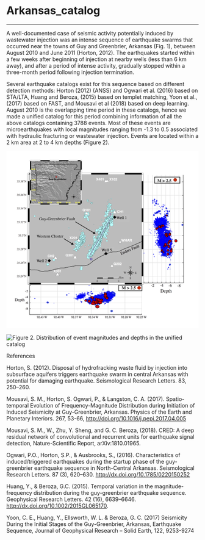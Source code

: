 # Arkansas_catalog
____

A well-documented case of seismic activity potentially induced by wastewater injection was an intense sequence of earthquake swarms that occurred near the towns of Guy and Greenbrier, Arkansas (Fig. 1), between August 2010 and June 2011 (Horton, 2012). The earthquakes started within a few weeks after beginning of injection at nearby wells (less than 6 km away), and after a period of intense activity, gradually stopped within a three-month period following injection termination.

Several earthquake catalogs exist for this sequence based on different detection methods: Horton (2012) (ANSS) and  Ogwari et al. (2016) based on STA/LTA, Huang and Beroza, (2015) based on templet matching, Yoon et al., (2017) based on FAST, and Mousavi et al (2018) based on deep learning. August 2010 is the overlapping time period in these catalogs, hence we made a unified catalog for this period combining information of all the above catalogs containing 3788 events. Most of these events are microearthquakes with local magnitudes ranging from -1.3 to 0.5 associated with hydraulic fracturing or wastewater injection. Events are located within a 2 km area at 2 to 4 km depths (Figure 2). 

![Figure 1. Epicentral and cross-sectional distributions of seismicity in the study area (between 7 July and 20 October 2010). Marker sizes are scaled to event sizes. Seismic stations are shown by white triangles and black diamonds are disposal wells. The Enders fault is shown by a solid black line. (Figure from Mousavi et al 2017).](F1.png)

![Figure 2. Distribution of event magnitudes and depths in the unified catalog]()

References

Horton, S. (2012). Disposal of hydrofracking waste fluid by injection into subsurface aquifers triggers earthquake swarm in central Arkansas with potential for damaging earthquake. Seismological Research Letters. 83, 250–260.

Mousavi, S. M., Horton, S. Ogwari, P., & Langston, C. A. (2017).  Spatio-temporal Evolution of Frequency-Magnitude Distribution during Initiation of Induced Seismicity at Guy-Greenbrier, Arkansas. Physics of the Earth and Planetary Interiors. 267, 53-66, http://doi.org/10.1016/j.pepi.2017.04.005  

Mousavi, S. M., W., Zhu, Y. Sheng, and G. C. Beroza, (2018). CRED: A deep residual network of convolutional and recurrent units for earthquake signal detection, Nature-Scientific Report, arXiv:1810.01965.                                        

Ogwari, P.O., Horton, S.P., & Ausbrooks, S., (2016). Characteristics of induced/triggered earthquakes during the startup phase of the guy-greenbrier earthquake sequence in North-Central Arkansas. Seismological Research Letters. 87 (3), 620–630. http://dx.doi.org/10.1785/0220150252 

Huang, Y., & Beroza, G.C. (2015). Temporal variation in the magnitude-frequency distribution during the guy-greenbrier earthquake sequence. Geophysical Research Letters. 42 (16), 6639–6646. http://dx.doi.org/10.1002/2015GL065170.

Yoon, C. E., Huang, Y., Ellsworth, W. L. & Beroza, G. C. (2017) Seismicity During the Initial Stages of the Guy-Greenbrier, Arkansas, Earthquake Sequence, Journal of Geophysical Research – Solid Earth, 122, 9253-9274 

